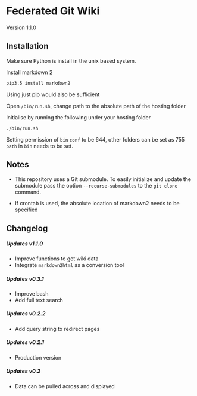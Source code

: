 # Federated Git Wiki
Version 1.1.0


## Installation
Make sure Python is install in the unix based system.

Install markdown 2

    pip3.5 install markdown2

Using just pip would also be sufficient

Open `/bin/run.sh`, change path to the absolute path of the hosting folder

Initialise by running the following under your hosting folder

    ./bin/run.sh

Setting permission of `bin` `conf` to be 644, other folders can be set as 755 
`path` in `bin` needs to be set.


## Notes

* This repository uses a Git submodule. To easily initialize and update 
the submodule pass the option `--recurse-submodules` 
to the `git clone` command.

* If crontab is used, the absolute location of markdown2 needs to be specified

## Changelog

##### Updates v1.1.0
* Improve functions to get wiki data
* Integrate `markdown2html` as a conversion tool

##### Updates v0.3.1
* Improve bash
* Add full text search

##### Updates v0.2.2
* Add query string to redirect pages

##### Updates v0.2.1
* Production version

##### Updates v0.2
* Data can be pulled across and displayed
